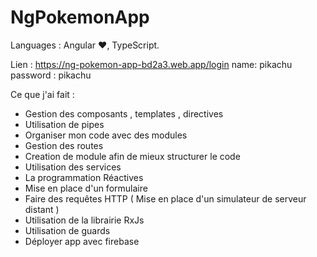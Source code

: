 # NgPokemonApp

Languages : Angular ❤️, TypeScript.

Lien : https://ng-pokemon-app-bd2a3.web.app/login
name: pikachu
password : pikachu 

Ce que j'ai fait : 

- Gestion des composants , templates , directives 
- Utilisation de pipes 
- Organiser mon code avec des modules 
- Gestion des routes 
- Creation de module afin de mieux structurer le code 
- Utilisation des services 
- La programmation Réactives 
- Mise en place d'un formulaire 
- Faire des requêtes HTTP ( Mise en place d'un simulateur de serveur distant )
- Utilisation de la librairie RxJs
- Utilisation de guards
- Déployer app avec firebase  
